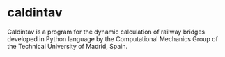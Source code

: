# caldintav
Caldintav is a program for the dynamic calculation of railway bridges developed in Python language by the Computational Mechanics Group of the Technical University of Madrid, Spain.
